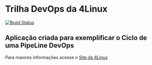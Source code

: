 # Trilha DevOps da 4Linux

<!-- Altere a Flag abaixo com sua URL do Travis -->
[![Build Status](https://travis-ci.com/Alinny/DevOpsLab-HelloWorld.svg?branch=master)](https://travis-ci.com/Alinny/DevOpsLab-HelloWorld)

## Aplicação criada para exemplificar o Ciclo de uma PipeLine DevOps


Para maiores informações acesse o [Site da 4Linux](https://www.4linux.com.br/cursos/devops)
